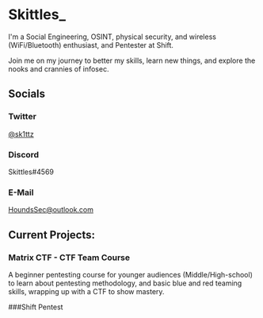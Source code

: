 # Skittles_

I'm a Social Engineering, OSINT, physical security, and wireless (WiFi/Bluetooth) enthusiast, and Pentester at Shift.

Join me on my journey to better my skills, learn new things, and explore the nooks and crannies of infosec.



## Socials

### Twitter
[@sk1ttz](https://twitter.com/sk1ttz)

### Discord
Skittles#4569

### E-Mail
HoundsSec@outlook.com



## Current Projects:

### Matrix CTF - CTF Team Course
A beginner pentesting course for younger audiences (Middle/High-school) to learn about pentesting methodology, and basic blue and red teaming skills, wrapping up with a CTF to show mastery.


###Shift Pentest

